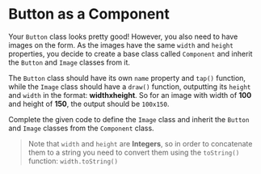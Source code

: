 # Button as a Component

Your `Button` class looks pretty good! However, you also need to have images on the form. As the images have the same `width` and `height` properties, you decide to create a base class called `Component` and inherit the `Button` and `Image` classes from it.

The `Button` class should have its own `name` property and `tap()` function, while the `Image` class should have a `draw()` function, outputting its `height` and `width` in the format: **widthxheight**. So for an image with width of **100** and height of **150**, the output should be `100x150`.

Complete the given code to define the `Image` class and inherit the `Button` and `Image` classes from the `Component` class.

>Note that `width` and `height` are **Integers**, so in order to concatenate them to a string you need to convert them using the `toString()` function: `width.toString()`